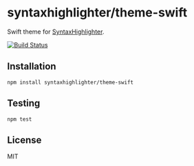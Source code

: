 # syntaxhighlighter/theme-swift

Swift theme for [SyntaxHighlighter](https://github.com/syntaxhighlighter).

[![Build Status](https://travis-ci.org/alexgorbatchev/theme-swift.svg)](https://travis-ci.org/alexgorbatchev/theme-swift)

## Installation

    npm install syntaxhighlighter/theme-swift

## Testing

    npm test

## License

MIT
